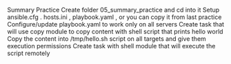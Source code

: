 Summary Practice
Create folder 05_summary_practice and cd into it
Setup ansible.cfg . hosts.ini , playbook.yaml , or you can copy it from last practice
Configure/update playbook.yaml to work only on all servers
Create task that will use copy module to copy content with shell script that prints hello world
Copy the content into /tmp/hello.sh script on all targets and give them execution permissions
Create task with shell module that will execute the script remotely

